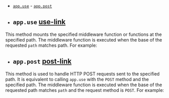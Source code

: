 [use-link]: #use-section 
[post-link]: #post-section

- [`app.use`][use-link] - [`app.post`][post-link]

- ## `app.use` [use-link]
This method mounts the specified middleware function or functions at the specified path. The middleware function is executed when the base of the requested `path` matches path. For example:

- ## `app.post` [post-link]
This method is used to handle HTTP POST requests sent to the specified path. It is equivalent to calling `app.use` with the `POST` method and the specified path. The middleware function is executed when the base of the requested path matches `path` and the request method is `POST`. For example:
